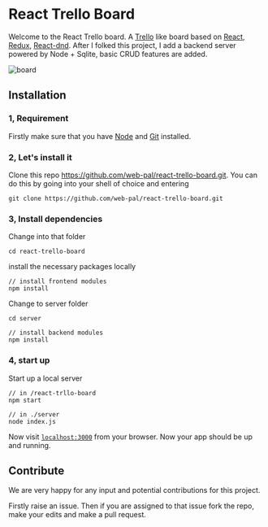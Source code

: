 # React Trello Board
Welcome to the React Trello board. A [Trello](http://trello.com) like board based on [React](https://facebook.github.io/react/), [Redux](https://github.com/reactjs/redux), [React-dnd](https://github.com/gaearon/react-dnd). After I folked this project, I add a backend server powered by Node + Sqlite, basic CRUD features are added.

![`board`](https://s3.amazonaws.com/react-trello/board_screen.png)

## Installation

### 1, Requirement
Firstly make sure that you have [Node](https://nodejs.org/en/download/) and [Git](https://git-scm.com/book/en/v2/Getting-Started-Installing-Git)  installed.

### 2, Let's install it
Clone this repo https://github.com/web-pal/react-trello-board.git. You can do this by going into your shell of choice and entering
```
git clone https://github.com/web-pal/react-trello-board.git
```
### 3, Install dependencies
Change into that folder
```
cd react-trello-board
```
install the necessary packages locally
```
// install frontend modules
npm install
```
Change to server folder
```
cd server

// install backend modules
npm install
```

### 4, start up
Start up a local server
```
// in /react-trllo-board
npm start

// in ./server
node index.js
```
Now visit [`localhost:3000`](http://localhost:3000) from your browser. Now your app should be up and running.

## Contribute
We are very happy for any input and potential contributions for this project. 

Firstly raise an issue. Then if you are assigned to that issue fork the repo, make your edits and make a pull request.

